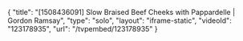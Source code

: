 {
    "title": "[1508436091] Slow Braised Beef Cheeks with Pappardelle | Gordon Ramsay",
    "type": "solo",
    "layout": "iframe-static",
    "videoId": "123178935",
    "url": "\/tvpembed\/123178935"
}